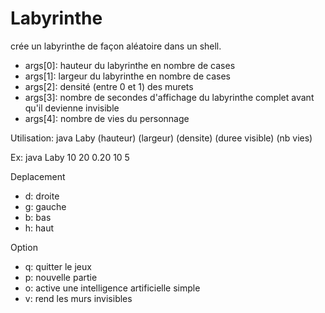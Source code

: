 # Labyrinthe

crée un labyrinthe de façon aléatoire dans un shell.

* args[0]: hauteur du labyrinthe en nombre de cases 
* args[1]: largeur du labyrinthe en nombre de cases
* args[2]: densité (entre 0 et 1) des murets
* args[3]: nombre de secondes d'affichage du labyrinthe complet avant qu'il devienne invisible
* args[4]: nombre de vies du personnage 

Utilisation: java Laby (hauteur) (largeur) (densite) (duree visible) (nb vies)

Ex: java Laby 10 20 0.20 10 5

Deplacement
* d: droite
* g: gauche
* b: bas
* h: haut

Option
* q: quitter le jeux
* p: nouvelle partie
* o: active une intelligence artificielle simple
* v: rend les murs invisibles
